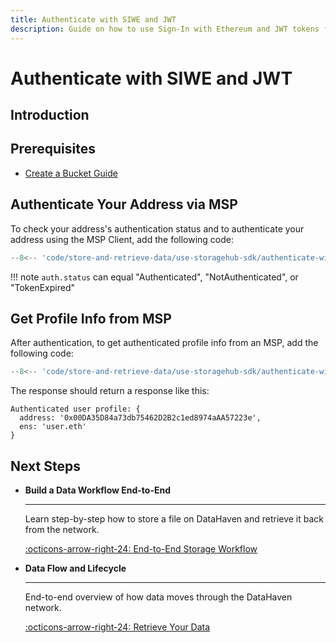 ```yaml
---
title: Authenticate with SIWE and JWT
description: Guide on how to use Sign-In with Ethereum and JWT tokens for secure authentication via the StorageHub SDK.
---
```


# Authenticate with SIWE and JWT

## Introduction

## Prerequisites

- [Create a Bucket Guide](/store-and-retrieve-data/use-storagehub-sdk/create-a-bucket)

## Authenticate Your Address via MSP

To check your address's authentication status and to authenticate your address using the MSP Client, add the following code:

```ts title="index.ts"
--8<-- 'code/store-and-retrieve-data/use-storagehub-sdk/authenticate-with-siwe-and-jwt/authenticate-your-address.ts'
```

!!! note
    `auth.status` can equal "Authenticated", "NotAuthenticated", or "TokenExpired"

## Get Profile Info from MSP

After authentication, to get authenticated profile info from an MSP, add the following code:

```ts title="index.ts"
--8<-- 'code/store-and-retrieve-data/use-storagehub-sdk/authenticate-with-siwe-and-jwt/get-authenticated-profile-info.ts'
```

The response should return a response like this:

```shell
Authenticated user profile: {
  address: '0x00DA35D84a73db75462D2B2c1ed8974aAA57223e',
  ens: 'user.eth'
}
```

## Next Steps

<div class="grid cards" markdown>

-   __Build a Data Workflow End-to-End__

    ---

    Learn step-by-step how to store a file on DataHaven and retrieve it back from the network.

    [:octicons-arrow-right-24: End-to-End Storage Workflow](/store-and-retrieve-data/use-storagehub-sdk/end-to-end-storage-workflow)

-   __Data Flow and Lifecycle__

    ---

    End-to-end overview of how data moves through the DataHaven network.

    [:octicons-arrow-right-24: Retrieve Your Data](/how-it-works/data-and-provider-model/data-flow-and-lifecycle)


</div>